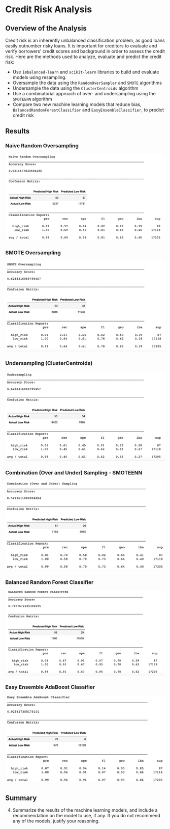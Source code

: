 # Credit Risk Analysis

## Overview of the Analysis
Credit risk is an inherently unbalanced classification problem, as good loans easily outnumber risky loans. It is important for creditors to evaluate and verify borrowers' credit scores and background in order to assess the credit risk.
Here are the methods used to analyze, evaluate and predict the credit risk:

- Use `imbalanced-learn` and `scikit-learn` libraries to build and evaluate models using resampling.
- Oversample the data using the `RandomOverSampler` and `SMOTE` algorithms
- Undersample the data using the `ClusterCentroids` algorithm
- Use a combinatorial approach of over- and undersampling using the `SMOTEENN` algorithm
- Compare two new machine learning models that reduce bias, `BalancedRandomForestClassifier` and `EasyEnsembleClassifier`, to predict credit risk
    
## Results  
### Naive Random Oversampling
![Naive Random](https://raw.githubusercontent.com/Mishabatoon/Credit_Risk_Analysis/main/Screenshots/Naive%20Random%20Sampling.png)

### SMOTE Oversampling
![SMOTE_Oversampling](https://raw.githubusercontent.com/Mishabatoon/Credit_Risk_Analysis/main/Screenshots/SMOTE%20Oversampling.png)

### Undersampling (ClusterCentroids)
![Undersampling](https://raw.githubusercontent.com/Mishabatoon/Credit_Risk_Analysis/main/Screenshots/Undersampling.png)

### Combination (Over and Under) Sampling - SMOTEENN
![Combination](https://raw.githubusercontent.com/Mishabatoon/Credit_Risk_Analysis/main/Screenshots/Combination.png)

### Balanced Random Forest Classifier
![brfc](https://raw.githubusercontent.com/Mishabatoon/Credit_Risk_Analysis/main/Screenshots/Balanced%20Random%20Forest%20Classifier.png)

### Easy Ensemble AdaBoost Classifier
![enter image description here](https://raw.githubusercontent.com/Mishabatoon/Credit_Risk_Analysis/main/Screenshots/Easy%20Ensemble.png)



## Summary
4. Summarize the results of the machine learning models, and include a recommendation on the model to use, if any. If you do not recommend any of the models, justify your reasoning.
